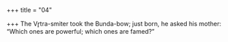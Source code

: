 +++
title = "04"

+++
The Vr̥tra-smiter took the Bunda-bow; just born, he asked his mother: “Which ones are powerful; which ones are famed?”  